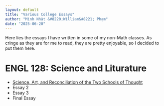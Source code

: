 ```yaml
---
layout: default
title: "Various College Essays"
author: "Minh Nhật &#8220;William&#8221; Phạm"
date: "2025-06-20"
---
```


Here lies the essays I have written in some of my non-Math classes. As cringe as they are for me to read, they are pretty enjoyable, so I decided to put them here.

# ENGL 128: Science and Liturature

* [Science, Art, and Reconciliation of the Two Schools of Thought](./ENGL128/Essay1.html)
* Essay 2
* Essay 3
* Final Essay